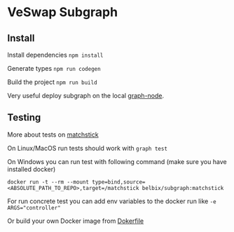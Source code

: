 # VeSwap Subgraph

## Install

Install dependencies `npm install`

Generate types `npm run codegen`

Build the project `npm run build`

Very useful deploy subgraph on the local [graph-node](https://github.com/graphprotocol/graph-node).


## Testing

More about tests on [matchstick](https://thegraph.com/docs/en/developer/matchstick/)

On Linux/MacOS run tests should work with `graph test`

On Windows you can run test with following command (make sure you have installed docker)

`docker run -t --rm --mount type=bind,source=<ABSOLUTE_PATH_TO_REPO>,target=/matchstick belbix/subgraph:matchstick`

For run concrete test you can add env variables to the docker run like `-e ARGS="controller"`

Or build your own Docker image from [Dokerfile](./Dockerfile)
